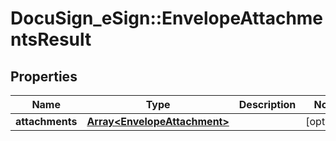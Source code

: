 # DocuSign_eSign::EnvelopeAttachmentsResult

## Properties
Name | Type | Description | Notes
------------ | ------------- | ------------- | -------------
**attachments** | [**Array&lt;EnvelopeAttachment&gt;**](EnvelopeAttachment.md) |  | [optional] 


